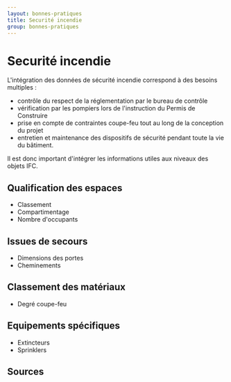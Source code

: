 ```yaml
---
layout: bonnes-pratiques
title: Securité incendie
group: bonnes-pratiques
---
```


# Securité incendie

L'intégration des données de sécurité incendie correspond à des besoins multiples :

* contrôle du respect de la réglementation par le bureau de contrôle
* vérification par les pompiers lors de l'instruction du Permis de Construire
* prise en compte de contraintes coupe-feu tout au long de la conception du projet
* entretien et maintenance des dispositifs de sécurité pendant toute la vie du bâtiment.

Il est donc important d'intégrer les informations utiles aux niveaux des objets IFC.

## Qualification des espaces

* Classement
* Compartimentage
* Nombre d'occupants

## Issues de secours

* Dimensions des portes
* Cheminements

## Classement des matériaux

* Degré coupe-feu

## Equipements spécifiques

* Extincteurs
* Sprinklers

## Sources
